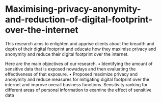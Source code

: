 # Maximising-privacy-anonymity-and-reduction-of-digital-footprint-over-the-internet
This research aims to enlighten and apprise clients about the breadth and depth of their digital footprint and educate how they maximise privacy and anonymity and reduce their digital footprint over the internet.

Here are the main objectives of our research.
•	Identifying the amount of sensitive data that is exposed nowadays and then evaluating the effectiveness of that exposure.
•	Proposed maximize privacy and anonymity and reduce measures for mitigating digital footprint over the internet and improve overall business functions.
Sensitivity ranking for different areas of personal information to examine the effect of sensitive data
